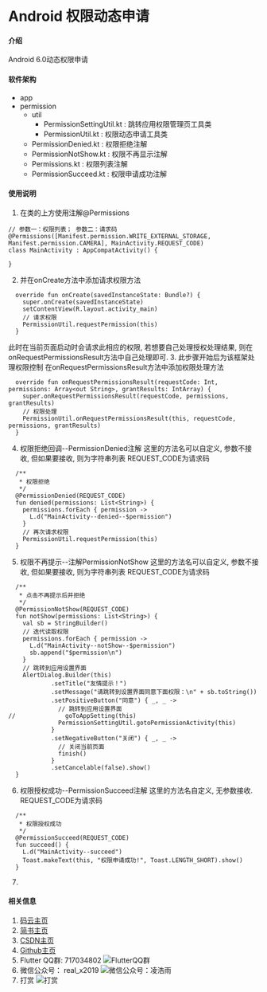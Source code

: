 # Android 权限动态申请

#### 介绍
Android 6.0动态权限申请

#### 软件架构
- app
- permission
    - util
        - PermissionSettingUtil.kt :  跳转应用权限管理页工具类
        - PermissionUtil.kt        :  权限动态申请工具类
    - PermissionDenied.kt          :  权限拒绝注解
    - PermissionNotShow.kt         :  权限不再显示注解
    - Permissions.kt               :  权限列表注解
    - PermissionSucceed.kt         :  权限申请成功注解

#### 使用说明
1. 在类的上方使用注解@Permissions
```
// 参数一：权限列表； 参数二：请求码
@Permissions([Manifest.permission.WRITE_EXTERNAL_STORAGE, Manifest.permission.CAMERA], MainActivity.REQUEST_CODE)
class MainActivity : AppCompatActivity() {

}
```
2. 并在onCreate方法中添加请求权限方法
```
  override fun onCreate(savedInstanceState: Bundle?) {
    super.onCreate(savedInstanceState)
    setContentView(R.layout.activity_main)
    // 请求权限
    PermissionUtil.requestPermission(this)
  }
```
此时在当前页面启动时会请求此相应的权限, 若想要自己处理授权处理结果, 则在onRequestPermissionsResult方法中自己处理即可.
3. 此步骤开始后为该框架处理权限控制
在onRequestPermissionsResult方法中添加权限处理方法
```
  override fun onRequestPermissionsResult(requestCode: Int, permissions: Array<out String>, grantResults: IntArray) {
    super.onRequestPermissionsResult(requestCode, permissions, grantResults)
    // 权限处理
    PermissionUtil.onRequestPermissionsResult(this, requestCode, permissions, grantResults)
  }
```
4. 权限拒绝回调--PermissionDenied注解
这里的方法名可以自定义, 参数不接收, 但如果要接收, 则为字符串列表
REQUEST_CODE为请求码
```
  /**
   * 权限拒绝
   */
  @PermissionDenied(REQUEST_CODE)
  fun denied(permissions: List<String>) {
    permissions.forEach { permission ->
      L.d("MainActivity--denied--$permission")
    }
    // 再次请求权限
    PermissionUtil.requestPermission(this)
  }
```
5. 权限不再提示--注解PermissionNotShow
这里的方法名可以自定义, 参数不接收, 但如果要接收, 则为字符串列表
REQUEST_CODE为请求码
```
  /**
   * 点击不再提示后并拒绝
   */
  @PermissionNotShow(REQUEST_CODE)
  fun notShow(permissions: List<String>) {
    val sb = StringBuilder()
    // 迭代读取权限
    permissions.forEach { permission ->
      L.d("MainActivity--notShow--$permission")
      sb.append("$permission\n")
    }
    // 跳转到应用设置界面
    AlertDialog.Builder(this)
            .setTitle("友情提示！")
            .setMessage("请跳转到设置界面同意下面权限：\n" + sb.toString())
            .setPositiveButton("同意") { _, _ ->
              // 跳转到应用设置界面
//              goToAppSetting(this)
              PermissionSettingUtil.gotoPermissionActivity(this)
            }
            .setNegativeButton("关闭") { _, _ ->
              // 关闭当前页面
              finish()
            }
            .setCancelable(false).show()
  }
```
6. 权限授权成功--PermissionSucceed注解
这里的方法名自定义, 无参数接收.
REQUEST_CODE为请求码
```
  /**
   * 权限授权成功
   */
  @PermissionSucceed(REQUEST_CODE)
  fun succeed() {
    L.d("MainActivity--succeed")
    Toast.makeText(this, "权限申请成功!", Toast.LENGTH_SHORT).show()
  }
```
7.

#### 相关信息

1. [码云主页](https://gitee.com/mazaiting)
2. [简书主页](https://www.jianshu.com/u/5d2cb4bfeb15)
3. [CSDN主页](https://blog.csdn.net/mazaiting)
4. [Github主页](https://github.com/mazaiting)
5. Flutter QQ群: 717034802
![FlutterQQ群](https://images.gitee.com/uploads/images/2019/0115/104203_240a69e0_1199005.png "FlutterQQ群")
6. 微信公众号： real_x2019
![微信公众号：凌浩雨](https://images.gitee.com/uploads/images/2019/0115/104253_eccc5a6f_1199005.jpeg "real_x2019")
7. 打赏
![打赏](https://test-1256286377.cos.ap-chengdu.myqcloud.com/%E6%94%AF%E4%BB%98%E5%AE%9D.jpg "支付宝")